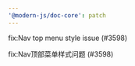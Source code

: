 ```yaml
---
'@modern-js/doc-core': patch
---
```


fix:Nav top menu style issue (#3598)

fix:Nav顶部菜单样式问题 (#3598)
